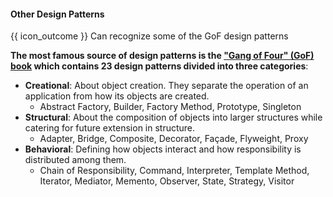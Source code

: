 <div id="title">

#### Other Design Patterns

</div>

<span id="prereqs"></span>

<span id="outcomes">{{ icon_outcome }} Can recognize some of the GoF design patterns</span>

<div id="body">

**The most famous source of design patterns is the ["Gang of Four" (GoF) book](https://en.wikipedia.org/wiki/Design_Patterns) which contains 23 design patterns divided into three categories**:

* **Creational**: About object creation. They separate the operation of an application from how its objects are created.
    * Abstract Factory, Builder, Factory Method, Prototype, Singleton
* **Structural**: About the composition of objects into larger structures while catering for future extension in structure.
    * Adapter, Bridge, Composite, Decorator, Façade, Flyweight, Proxy
* **Behavioral**: Defining how objects interact and how responsibility is distributed among them.
    * Chain of Responsibility, Command, Interpreter, Template Method, Iterator, Mediator, Memento, Observer, State, Strategy, Visitor

</div>

<div id="extras">
</div>